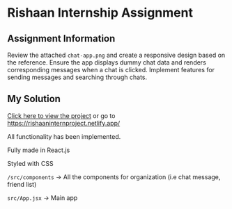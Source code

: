 # Rishaan Internship Assignment

## Assignment Information
Review the attached `chat-app.png` and create a responsive design based on the reference. Ensure the app displays dummy chat data and renders corresponding messages when a chat is clicked. Implement features for sending messages and searching through chats.

## My Solution
<a href="https://rishaaninternproject.netlify.app/" target="_blank">Click here to view the project</a> or go to 
https://rishaaninternproject.netlify.app/

All functionality has been implemented.

Fully made in React.js

Styled with CSS

`/src/components` -> All the components for organization (i.e chat message, friend list)

`src/App.jsx` -> Main app
